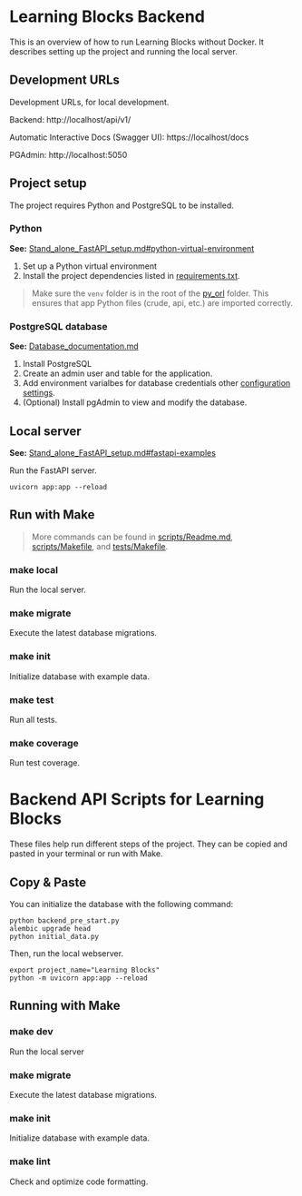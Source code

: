 # Learning Blocks Backend

This is an overview of how to run Learning Blocks without Docker. It describes setting up the project and running the
local server.

## Development URLs

Development URLs, for local development.

Backend: http://localhost/api/v1/

Automatic Interactive Docs (Swagger UI): https://localhost/docs

PGAdmin: http://localhost:5050

## Project setup

The project requires Python and PostgreSQL to be installed.

### Python

**See:** [Stand_alone_FastAPI_setup.md#python-virtual-environment](Stand_alone_FastAPI_setup.md)

1. Set up a Python virtual environment
2. Install the project dependencies listed in [requirements.txt](requirements.txt).

> Make sure the `venv` folder is in the root of the [py_orl](.) folder. This ensures that app Python files (crude, api,
> etc.) are imported correctly.

### PostgreSQL database

**See:** [Database_documentation.md](/Documentation%20Directory/Database_documentation.md)

1. Install PostgreSQL
2. Create an admin user and table for the application.
3. Add environment varialbes for database credentials other [configuration settings](https://github.com/code4sac/learning-blocks/blob/main/Learning-Blocks-No-Docker-Version/py_orl/core/config.py).
4. (Optional) Install pgAdmin to view and modify the database.

## Local server

**See:**  [Stand_alone_FastAPI_setup.md#fastapi-examples](#fastapi-examples-Stand_alone_FastAPI_setup.md)

Run the FastAPI server.

```shell
uvicorn app:app --reload
``` 

## Run with Make

> More commands can be found in
> [scripts/Readme.md](scripts/Readme.md), [scripts/Makefile](scripts/Makefile), and [tests/Makefile](tests/Makefile).

### make local

Run the local server.

### make migrate

Execute the latest database migrations.

### make init

Initialize database with example data.

### make test

Run all tests.

### make coverage

Run test coverage.

# Backend API Scripts for Learning Blocks

These files help run different steps of the project. They can be copied and pasted in your terminal or run with Make.

## Copy & Paste

You can initialize the database with the following command:

```shell
python backend_pre_start.py
alembic upgrade head
python initial_data.py
```

Then, run the local webserver.

```shell
export project_name="Learning Blocks"
python -m uvicorn app:app --reload
```

## Running with Make

### make dev

Run the local server

### make migrate

Execute the latest database migrations.

### make init

Initialize database with example data.

### make lint

Check and optimize code formatting. 


